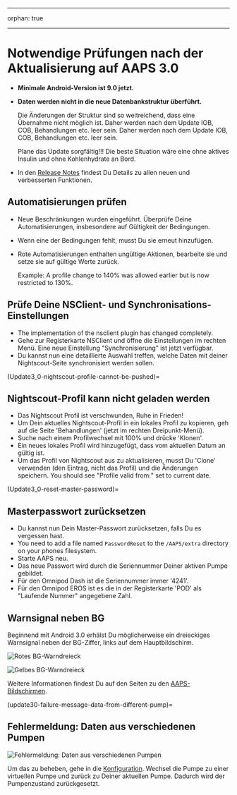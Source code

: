 - - -
orphan: true
- - -

# Notwendige Prüfungen nach der Aktualisierung auf AAPS 3.0

* **Minimale Android-Version ist 9.0 jetzt.**
* **Daten werden nicht in die neue Datenbankstruktur überführt.**

  Die Änderungen der Struktur sind so weitreichend, dass eine Übernahme nicht möglich ist. Daher werden nach dem Update IOB, COB, Behandlungen etc. leer sein. Daher werden nach dem Update IOB, COB, Behandlungen etc. leer sein.

  Plane das Update sorgfältig!!! Die beste Situation wäre eine ohne aktives Insulin und ohne Kohlenhydrate an Bord.

* In den [Release Notes](../Maintenance/ReleaseNotes.md) findest Du Details zu allen neuen und verbesserten Funktionen.


## Automatisierungen prüfen

* Neue Beschränkungen wurden eingeführt. Überprüfe Deine Automatisierungen, insbesondere auf Gültigkeit der Bedingungen.
* Wenn eine der Bedingungen fehlt, musst Du sie erneut hinzufügen.
* Rote Automatisierungen enthalten ungültige Aktionen, bearbeite sie und setze sie auf gültige Werte zurück.

  Example: A profile change to 140% was allowed earlier but is now restricted to 130%.

## Prüfe Deine NSClient- und Synchronisations-Einstellungen

* The implementation of the nsclient plugin has changed completely.
* Gehe zur Registerkarte NSClient und öffne die Einstellungen im rechten Menü. Eine neue Einstellung "Synchronisierung" ist jetzt verfügbar.
* Du kannst nun eine detaillierte Auswahl treffen, welche Daten mit deiner Nightscout-Seite synchronisiert werden sollen.

(Update3_0-nightscout-profile-cannot-be-pushed)=
## Nightscout-Profil kann nicht geladen werden
* Das Nightscout Profil ist verschwunden, Ruhe in Frieden!
* Um Dein aktuelles Nightscout-Profil in ein lokales Profil zu kopieren, geh auf die Seite 'Behandlungen' (jetzt im rechten Dreipunkt-Menü).
* Suche nach einem Profilwechsel mit 100% und drücke 'Klonen'.
* Ein neues lokales Profil wird hinzugefügt, dass vom aktuellen Datum an gültig ist.
* Um das Profil von Nightscout aus zu aktualisieren, musst Du 'Clone' verwenden (den Eintrag, nicht das Profil) und die Änderungen speichern. You should see "Profile valid from:" set to current date.

(Update3_0-reset-master-password)=
## Masterpasswort zurücksetzen
* Du kannst nun Dein Master-Passwort zurücksetzen, falls Du es vergessen hast.
* You need to add a file named `PasswordReset` to the `/AAPS/extra` directory on your phones filesystem.
* Starte AAPS neu.
* Das neue Passwort wird durch die Seriennummer Deiner aktiven Pumpe gebildet.
* Für den Omnipod Dash ist die Seriennummer immer '4241'.
* Für den Omnipod EROS ist es die in der Registerkarte 'POD' als "Laufende Nummer" angegebene Zahl.

## Warnsignal neben BG

Beginnend mit Android 3.0 erhälst Du möglicherweise ein dreieckiges Warnsignal neben der BG-Ziffer, links auf dem Hauptbildschirm.

  ![Rotes BG-Warndreieck](../images/bg_warn_red.png)

  ![Gelbes BG-Warndreieck](../images/bg_warn_yellow.png)

Weitere Informationen findest Du auf den Seiten zu den [AAPS-Bildschirmen](#aaps-screens-bg-warning-sign).

(update30-failure-message-data-from-different-pump)=
## Fehlermeldung: Daten aus verschiedenen Pumpen

   ![Fehlermeldung: Daten aus verschiedenen Pumpen](../images/Screen_DifferentPump.png)

Um das zu beheben, gehe in die [Konfiguration](#Config-Builder-pump). Wechsel die Pumpe zu einer virtuellen Pumpe und zurück zu Deiner aktuellen Pumpe. Dadurch wird der Pumpenzustand zurückgesetzt.

